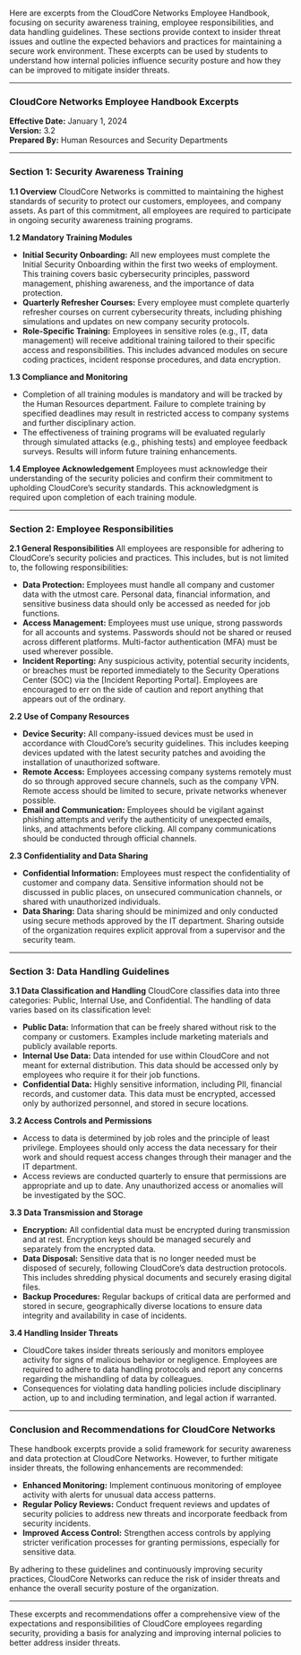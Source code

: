 Here are excerpts from the CloudCore Networks Employee Handbook, focusing on security awareness training, employee responsibilities, and data handling guidelines. These sections provide context to insider threat issues and outline the expected behaviors and practices for maintaining a secure work environment. These excerpts can be used by students to understand how internal policies influence security posture and how they can be improved to mitigate insider threats.

---

### **CloudCore Networks Employee Handbook Excerpts**

**Effective Date:** January 1, 2024  
**Version:** 3.2  
**Prepared By:** Human Resources and Security Departments

---

### **Section 1: Security Awareness Training**

**1.1 Overview**
CloudCore Networks is committed to maintaining the highest standards of security to protect our customers, employees, and company assets. As part of this commitment, all employees are required to participate in ongoing security awareness training programs.

**1.2 Mandatory Training Modules**
- **Initial Security Onboarding:** All new employees must complete the Initial Security Onboarding within the first two weeks of employment. This training covers basic cybersecurity principles, password management, phishing awareness, and the importance of data protection.
- **Quarterly Refresher Courses:** Every employee must complete quarterly refresher courses on current cybersecurity threats, including phishing simulations and updates on new company security protocols.
- **Role-Specific Training:** Employees in sensitive roles (e.g., IT, data management) will receive additional training tailored to their specific access and responsibilities. This includes advanced modules on secure coding practices, incident response procedures, and data encryption.

**1.3 Compliance and Monitoring**
- Completion of all training modules is mandatory and will be tracked by the Human Resources department. Failure to complete training by specified deadlines may result in restricted access to company systems and further disciplinary action.
- The effectiveness of training programs will be evaluated regularly through simulated attacks (e.g., phishing tests) and employee feedback surveys. Results will inform future training enhancements.

**1.4 Employee Acknowledgement**
Employees must acknowledge their understanding of the security policies and confirm their commitment to upholding CloudCore’s security standards. This acknowledgment is required upon completion of each training module.

---

### **Section 2: Employee Responsibilities**

**2.1 General Responsibilities**
All employees are responsible for adhering to CloudCore’s security policies and practices. This includes, but is not limited to, the following responsibilities:
- **Data Protection:** Employees must handle all company and customer data with the utmost care. Personal data, financial information, and sensitive business data should only be accessed as needed for job functions.
- **Access Management:** Employees must use unique, strong passwords for all accounts and systems. Passwords should not be shared or reused across different platforms. Multi-factor authentication (MFA) must be used wherever possible.
- **Incident Reporting:** Any suspicious activity, potential security incidents, or breaches must be reported immediately to the Security Operations Center (SOC) via the [Incident Reporting Portal]. Employees are encouraged to err on the side of caution and report anything that appears out of the ordinary.

**2.2 Use of Company Resources**
- **Device Security:** All company-issued devices must be used in accordance with CloudCore’s security guidelines. This includes keeping devices updated with the latest security patches and avoiding the installation of unauthorized software.
- **Remote Access:** Employees accessing company systems remotely must do so through approved secure channels, such as the company VPN. Remote access should be limited to secure, private networks whenever possible.
- **Email and Communication:** Employees should be vigilant against phishing attempts and verify the authenticity of unexpected emails, links, and attachments before clicking. All company communications should be conducted through official channels.

**2.3 Confidentiality and Data Sharing**
- **Confidential Information:** Employees must respect the confidentiality of customer and company data. Sensitive information should not be discussed in public places, on unsecured communication channels, or shared with unauthorized individuals.
- **Data Sharing:** Data sharing should be minimized and only conducted using secure methods approved by the IT department. Sharing outside of the organization requires explicit approval from a supervisor and the security team.

---

### **Section 3: Data Handling Guidelines**

**3.1 Data Classification and Handling**
CloudCore classifies data into three categories: Public, Internal Use, and Confidential. The handling of data varies based on its classification level:
- **Public Data:** Information that can be freely shared without risk to the company or customers. Examples include marketing materials and publicly available reports.
- **Internal Use Data:** Data intended for use within CloudCore and not meant for external distribution. This data should be accessed only by employees who require it for their job functions.
- **Confidential Data:** Highly sensitive information, including PII, financial records, and customer data. This data must be encrypted, accessed only by authorized personnel, and stored in secure locations.

**3.2 Access Controls and Permissions**
- Access to data is determined by job roles and the principle of least privilege. Employees should only access the data necessary for their work and should request access changes through their manager and the IT department.
- Access reviews are conducted quarterly to ensure that permissions are appropriate and up to date. Any unauthorized access or anomalies will be investigated by the SOC.

**3.3 Data Transmission and Storage**
- **Encryption:** All confidential data must be encrypted during transmission and at rest. Encryption keys should be managed securely and separately from the encrypted data.
- **Data Disposal:** Sensitive data that is no longer needed must be disposed of securely, following CloudCore’s data destruction protocols. This includes shredding physical documents and securely erasing digital files.
- **Backup Procedures:** Regular backups of critical data are performed and stored in secure, geographically diverse locations to ensure data integrity and availability in case of incidents.

**3.4 Handling Insider Threats**
- CloudCore takes insider threats seriously and monitors employee activity for signs of malicious behavior or negligence. Employees are required to adhere to data handling protocols and report any concerns regarding the mishandling of data by colleagues.
- Consequences for violating data handling policies include disciplinary action, up to and including termination, and legal action if warranted.

---

### **Conclusion and Recommendations for CloudCore Networks**

These handbook excerpts provide a solid framework for security awareness and data protection at CloudCore Networks. However, to further mitigate insider threats, the following enhancements are recommended:
- **Enhanced Monitoring:** Implement continuous monitoring of employee activity with alerts for unusual data access patterns.
- **Regular Policy Reviews:** Conduct frequent reviews and updates of security policies to address new threats and incorporate feedback from security incidents.
- **Improved Access Control:** Strengthen access controls by applying stricter verification processes for granting permissions, especially for sensitive data.

By adhering to these guidelines and continuously improving security practices, CloudCore Networks can reduce the risk of insider threats and enhance the overall security posture of the organization.

---

These excerpts and recommendations offer a comprehensive view of the expectations and responsibilities of CloudCore employees regarding security, providing a basis for analyzing and improving internal policies to better address insider threats.